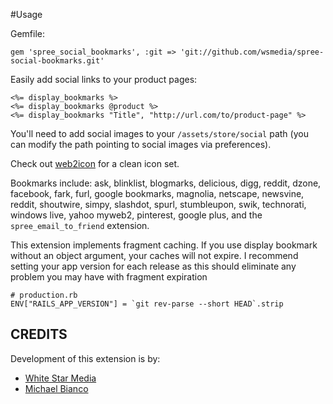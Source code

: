 #Usage

Gemfile:

	gem 'spree_social_bookmarks', :git => 'git://github.com/wsmedia/spree-social-bookmarks.git'

Easily add social links to your product pages:

	<%= display_bookmarks %>
	<%= display_bookmarks @product %>
	<%= display_bookmarks "Title", "http://url.com/to/product-page" %>

You'll need to add social images to your `/assets/store/social` path (you can modify the path pointing to social images via preferences).  

Check out [web2icon](http://www.fasticon.com/free-icons-social-media-vector-icons-2012/) for a clean icon set.

Bookmarks include: ask, blinklist, blogmarks, delicious, digg, reddit, dzone, facebook, fark, furl, google bookmarks, magnolia, netscape, newsvine, reddit, shoutwire, simpy, slashdot, spurl, stumbleupon, swik, technorati, windows live, yahoo myweb2, pinterest, google plus, and the `spree_email_to_friend` extension.

This extension implements fragment caching. If you use display bookmark without an object argument, your caches will not expire. I recommend setting your app version for each release as this should eliminate any problem you may have with fragment expiration
	
	# production.rb
	ENV["RAILS_APP_VERSION"] = `git rev-parse --short HEAD`.strip

CREDITS
--------

Development of this extension is by:  

* [White Star Media][1]
* [Michael Bianco][2]

[1]: http://www.whitestarmedia.co.uk/
[2]: http://mabblog.com/
